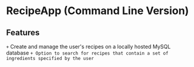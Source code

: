 # RecipeApp (Command Line Version)
## Features
`+` Create and manage the user's recipes on a locally hosted MySQL database
`+ Option to search for recipes that contain a set of ingredients specified by the user`

